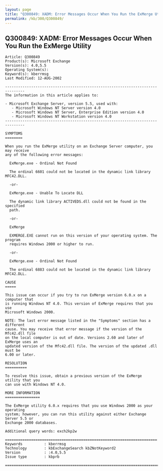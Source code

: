 ```yaml
---
layout: page
title: "Q300849: XADM: Error Messages Occur When You Run the ExMerge Utility"
permalink: /kb/300/Q300849/
---
```


## Q300849: XADM: Error Messages Occur When You Run the ExMerge Utility

	Article: Q300849
	Product(s): Microsoft Exchange
	Version(s): 4.0,5.5
	Operating System(s): 
	Keyword(s): kberrmsg
	Last Modified: 12-AUG-2002
	
	-------------------------------------------------------------------------------
	The information in this article applies to:
	
	- Microsoft Exchange Server, version 5.5, used with:
	   - Microsoft Windows NT Server version 4.0 
	   - Microsoft Windows NT Server, Enterprise Edition version 4.0 
	   - Microsoft Windows NT Workstation version 4.0 
	-------------------------------------------------------------------------------
	
	SYMPTOMS
	========
	
	When you run the ExMerge utility on an Exchange Server computer, you may receive
	any of the following error messages:
	
	  ExMerge.exe - Ordinal Not Found
	
	  The ordinal 6601 could not be located in the dynamic link library MFC42.DLL.
	
	  -or-
	
	  ExMerge.exe - Unable To Locate DLL
	
	  The dynamic link library ACTIVEDS.dll could not be found in the specified
	  path.
	
	  -or-
	
	  ExMerge
	
	  EXMERGE.EXE cannot run on this version of your operating system. The program
	  requires Windows 2000 or higher to run.
	
	  -or-
	
	  ExMerge.exe - Ordinal Not Found
	
	  The ordinal 6883 could not be located in the dynamic link library MFC42.DLL.
	
	CAUSE
	=====
	
	This issue can occur if you try to run ExMerge version 6.0.x on a computer that
	is running Windows NT 4.0. This version of ExMerge requires that you use
	Microsoft Windows 2000.
	
	NOTE: The last error message listed in the "Symptoms" section has a different
	cause. You may receive that error message if the version of the Mfc42.dll file
	on the local computer is out of date. Versions 2.60 and later of ExMerge uses an
	updated version of the Mfc42.dll file. The version of the updated .dll must be
	6.00 or later.
	
	RESOLUTION
	==========
	
	To resolve this issue, obtain a previous version of the ExMerge utility that you
	can use with Windows NT 4.0.
	
	MORE INFORMATION
	================
	
	The ExMerge utility 6.0.x requires that you use Windows 2000 as your operating
	system; however, you can run this utility against either Exchange Server 5.5 or
	Exchange 2000 databases.
	
	Additional query words: exch2kp2w
	
	======================================================================
	Keywords          : kberrmsg 
	Technology        : kbExchangeSearch kbZNotKeyword2
	Version           : :4.0,5.5
	Issue type        : kbprb
	
	=============================================================================
	
